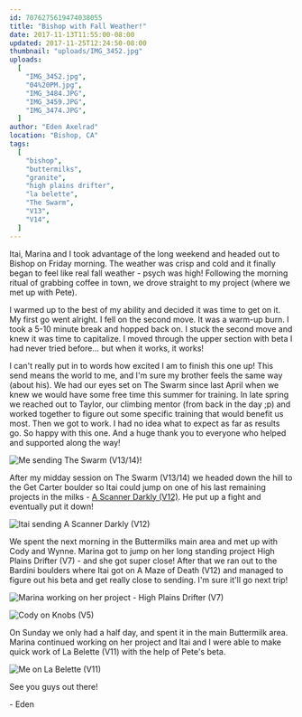 ```yaml
---
id: 7076275619474038055
title: "Bishop with Fall Weather!"
date: 2017-11-13T11:55:00-08:00
updated: 2017-11-25T12:24:50-08:00
thumbnail: "uploads/IMG_3452.jpg"
uploads:
  [
    "IMG_3452.jpg",
    "04%20PM.jpg",
    "IMG_3484.JPG",
    "IMG_3459.JPG",
    "IMG_3474.JPG",
  ]
author: "Eden Axelrad"
location: "Bishop, CA"
tags:
  [
    "bishop",
    "buttermilks",
    "granite",
    "high plains drifter",
    "la belette",
    "The Swarm",
    "V13",
    "V14",
  ]
---
```


Itai, Marina and I took advantage of the long weekend and headed out to Bishop on Friday morning. The weather was crisp and cold and it finally began to feel like real fall weather - psych was high! Following the morning ritual of grabbing coffee in town, we drove straight to my project (where we met up with Pete).

I warmed up to the best of my ability and decided it was time to get on it. My first go went alright. I fell on the second move. It was a warm-up burn. I took a 5-10 minute break and hopped back on. I stuck the second move and knew it was time to capitalize. I moved through the upper section with beta I had never tried before... but when it works, it works!

I can't really put in to words how excited I am to finish this one up! This send means the world to me, and I'm sure my brother feels the same way (about his). We had our eyes set on The Swarm since last April when we knew we would have some free time this summer for training. In late spring we reached out to Taylor, our climbing mentor (from back in the day ;p) and worked together to figure out some specific training that would benefit us most. Then we got to work. I had no idea what to expect as far as results go. So happy with this one. And a huge thank you to everyone who helped and supported along the way!

![Me sending The Swarm (V13/14)!](uploads/IMG_3452.jpg)

After my midday session on The Swarm (V13/14) we headed down the hill to the Get Carter boulder so Itai could jump on one of his last remaining projects in the milks - [A Scanner Darkly (V12)](https://www.youtube.com/watch?v=4l7sESO9nLM). He put up a fight and eventually put it down!

![Itai sending A Scanner Darkly (V12)](uploads/Screen%20Shot%202017-11-19%20at%208.07.04%20PM.jpg)

We spent the next morning in the Buttermilks main area and met up with Cody and Wynne. Marina got to jump on her long standing project High Plains Drifter (V7) - and she got super close! After that we ran out to the Bardini boulders where Itai got on A Maze of Death (V12) and managed to figure out his beta and get really close to sending. I'm sure it'll go next trip!

![Marina working on her project - High Plains Drifter (V7)](uploads/IMG_3484.JPG)

![Cody on Knobs (V5)](uploads/IMG_3459.JPG)

On Sunday we only had a half day, and spent it in the main Buttermilk area. Marina continued working on her project and Itai and I were able to make quick work of La Belette (V11) with the help of Pete's beta.

![Me on La Belette (V11)](uploads/IMG_3474.JPG)

See you guys out there!

\- Eden
